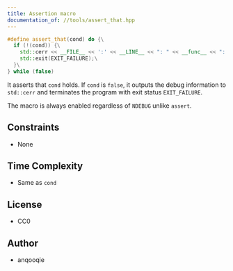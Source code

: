 ```yaml
---
title: Assertion macro
documentation_of: //tools/assert_that.hpp
---
```


```cpp
#define assert_that(cond) do {\
  if (!(cond)) {\
    std::cerr << __FILE__ << ':' << __LINE__ << ": " << __func__ << ": Assertion `" << #cond << "' failed." << '\n';\
    std::exit(EXIT_FAILURE);\
  }\
} while (false)
```

It asserts that `cond` holds.
If `cond` is `false`, it outputs the debug information to `std::cerr` and terminates the program with exit status `EXIT_FAILURE`.

The macro is always enabled regardless of `NDEBUG` unlike `assert`.

## Constraints
- None

## Time Complexity
- Same as `cond`

## License
- CC0

## Author
- anqooqie
